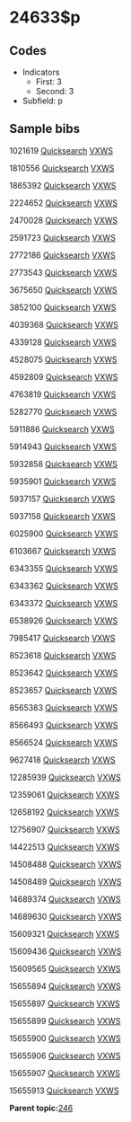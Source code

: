 # 24633$p

## Codes

-   Indicators
    -   First: 3
    -   Second: 3
-   Subfield: p

## Sample bibs

1021619 [Quicksearch](https://search.library.yale.edu/catalog/1021619) [VXWS](http://prodorbis.library.yale.edu:7014/vxws/GetHoldingsService?bibId=1021619)

1810556 [Quicksearch](https://search.library.yale.edu/catalog/1810556) [VXWS](http://prodorbis.library.yale.edu:7014/vxws/GetHoldingsService?bibId=1810556)

1865392 [Quicksearch](https://search.library.yale.edu/catalog/1865392) [VXWS](http://prodorbis.library.yale.edu:7014/vxws/GetHoldingsService?bibId=1865392)

2224652 [Quicksearch](https://search.library.yale.edu/catalog/2224652) [VXWS](http://prodorbis.library.yale.edu:7014/vxws/GetHoldingsService?bibId=2224652)

2470028 [Quicksearch](https://search.library.yale.edu/catalog/2470028) [VXWS](http://prodorbis.library.yale.edu:7014/vxws/GetHoldingsService?bibId=2470028)

2591723 [Quicksearch](https://search.library.yale.edu/catalog/2591723) [VXWS](http://prodorbis.library.yale.edu:7014/vxws/GetHoldingsService?bibId=2591723)

2772186 [Quicksearch](https://search.library.yale.edu/catalog/2772186) [VXWS](http://prodorbis.library.yale.edu:7014/vxws/GetHoldingsService?bibId=2772186)

2773543 [Quicksearch](https://search.library.yale.edu/catalog/2773543) [VXWS](http://prodorbis.library.yale.edu:7014/vxws/GetHoldingsService?bibId=2773543)

3675650 [Quicksearch](https://search.library.yale.edu/catalog/3675650) [VXWS](http://prodorbis.library.yale.edu:7014/vxws/GetHoldingsService?bibId=3675650)

3852100 [Quicksearch](https://search.library.yale.edu/catalog/3852100) [VXWS](http://prodorbis.library.yale.edu:7014/vxws/GetHoldingsService?bibId=3852100)

4039368 [Quicksearch](https://search.library.yale.edu/catalog/4039368) [VXWS](http://prodorbis.library.yale.edu:7014/vxws/GetHoldingsService?bibId=4039368)

4339128 [Quicksearch](https://search.library.yale.edu/catalog/4339128) [VXWS](http://prodorbis.library.yale.edu:7014/vxws/GetHoldingsService?bibId=4339128)

4528075 [Quicksearch](https://search.library.yale.edu/catalog/4528075) [VXWS](http://prodorbis.library.yale.edu:7014/vxws/GetHoldingsService?bibId=4528075)

4592809 [Quicksearch](https://search.library.yale.edu/catalog/4592809) [VXWS](http://prodorbis.library.yale.edu:7014/vxws/GetHoldingsService?bibId=4592809)

4763819 [Quicksearch](https://search.library.yale.edu/catalog/4763819) [VXWS](http://prodorbis.library.yale.edu:7014/vxws/GetHoldingsService?bibId=4763819)

5282770 [Quicksearch](https://search.library.yale.edu/catalog/5282770) [VXWS](http://prodorbis.library.yale.edu:7014/vxws/GetHoldingsService?bibId=5282770)

5911886 [Quicksearch](https://search.library.yale.edu/catalog/5911886) [VXWS](http://prodorbis.library.yale.edu:7014/vxws/GetHoldingsService?bibId=5911886)

5914943 [Quicksearch](https://search.library.yale.edu/catalog/5914943) [VXWS](http://prodorbis.library.yale.edu:7014/vxws/GetHoldingsService?bibId=5914943)

5932858 [Quicksearch](https://search.library.yale.edu/catalog/5932858) [VXWS](http://prodorbis.library.yale.edu:7014/vxws/GetHoldingsService?bibId=5932858)

5935901 [Quicksearch](https://search.library.yale.edu/catalog/5935901) [VXWS](http://prodorbis.library.yale.edu:7014/vxws/GetHoldingsService?bibId=5935901)

5937157 [Quicksearch](https://search.library.yale.edu/catalog/5937157) [VXWS](http://prodorbis.library.yale.edu:7014/vxws/GetHoldingsService?bibId=5937157)

5937158 [Quicksearch](https://search.library.yale.edu/catalog/5937158) [VXWS](http://prodorbis.library.yale.edu:7014/vxws/GetHoldingsService?bibId=5937158)

6025900 [Quicksearch](https://search.library.yale.edu/catalog/6025900) [VXWS](http://prodorbis.library.yale.edu:7014/vxws/GetHoldingsService?bibId=6025900)

6103667 [Quicksearch](https://search.library.yale.edu/catalog/6103667) [VXWS](http://prodorbis.library.yale.edu:7014/vxws/GetHoldingsService?bibId=6103667)

6343355 [Quicksearch](https://search.library.yale.edu/catalog/6343355) [VXWS](http://prodorbis.library.yale.edu:7014/vxws/GetHoldingsService?bibId=6343355)

6343362 [Quicksearch](https://search.library.yale.edu/catalog/6343362) [VXWS](http://prodorbis.library.yale.edu:7014/vxws/GetHoldingsService?bibId=6343362)

6343372 [Quicksearch](https://search.library.yale.edu/catalog/6343372) [VXWS](http://prodorbis.library.yale.edu:7014/vxws/GetHoldingsService?bibId=6343372)

6538926 [Quicksearch](https://search.library.yale.edu/catalog/6538926) [VXWS](http://prodorbis.library.yale.edu:7014/vxws/GetHoldingsService?bibId=6538926)

7985417 [Quicksearch](https://search.library.yale.edu/catalog/7985417) [VXWS](http://prodorbis.library.yale.edu:7014/vxws/GetHoldingsService?bibId=7985417)

8523618 [Quicksearch](https://search.library.yale.edu/catalog/8523618) [VXWS](http://prodorbis.library.yale.edu:7014/vxws/GetHoldingsService?bibId=8523618)

8523642 [Quicksearch](https://search.library.yale.edu/catalog/8523642) [VXWS](http://prodorbis.library.yale.edu:7014/vxws/GetHoldingsService?bibId=8523642)

8523657 [Quicksearch](https://search.library.yale.edu/catalog/8523657) [VXWS](http://prodorbis.library.yale.edu:7014/vxws/GetHoldingsService?bibId=8523657)

8565383 [Quicksearch](https://search.library.yale.edu/catalog/8565383) [VXWS](http://prodorbis.library.yale.edu:7014/vxws/GetHoldingsService?bibId=8565383)

8566493 [Quicksearch](https://search.library.yale.edu/catalog/8566493) [VXWS](http://prodorbis.library.yale.edu:7014/vxws/GetHoldingsService?bibId=8566493)

8566524 [Quicksearch](https://search.library.yale.edu/catalog/8566524) [VXWS](http://prodorbis.library.yale.edu:7014/vxws/GetHoldingsService?bibId=8566524)

9627418 [Quicksearch](https://search.library.yale.edu/catalog/9627418) [VXWS](http://prodorbis.library.yale.edu:7014/vxws/GetHoldingsService?bibId=9627418)

12285939 [Quicksearch](https://search.library.yale.edu/catalog/12285939) [VXWS](http://prodorbis.library.yale.edu:7014/vxws/GetHoldingsService?bibId=12285939)

12359061 [Quicksearch](https://search.library.yale.edu/catalog/12359061) [VXWS](http://prodorbis.library.yale.edu:7014/vxws/GetHoldingsService?bibId=12359061)

12658192 [Quicksearch](https://search.library.yale.edu/catalog/12658192) [VXWS](http://prodorbis.library.yale.edu:7014/vxws/GetHoldingsService?bibId=12658192)

12756907 [Quicksearch](https://search.library.yale.edu/catalog/12756907) [VXWS](http://prodorbis.library.yale.edu:7014/vxws/GetHoldingsService?bibId=12756907)

14422513 [Quicksearch](https://search.library.yale.edu/catalog/14422513) [VXWS](http://prodorbis.library.yale.edu:7014/vxws/GetHoldingsService?bibId=14422513)

14508488 [Quicksearch](https://search.library.yale.edu/catalog/14508488) [VXWS](http://prodorbis.library.yale.edu:7014/vxws/GetHoldingsService?bibId=14508488)

14508489 [Quicksearch](https://search.library.yale.edu/catalog/14508489) [VXWS](http://prodorbis.library.yale.edu:7014/vxws/GetHoldingsService?bibId=14508489)

14689374 [Quicksearch](https://search.library.yale.edu/catalog/14689374) [VXWS](http://prodorbis.library.yale.edu:7014/vxws/GetHoldingsService?bibId=14689374)

14689630 [Quicksearch](https://search.library.yale.edu/catalog/14689630) [VXWS](http://prodorbis.library.yale.edu:7014/vxws/GetHoldingsService?bibId=14689630)

15609321 [Quicksearch](https://search.library.yale.edu/catalog/15609321) [VXWS](http://prodorbis.library.yale.edu:7014/vxws/GetHoldingsService?bibId=15609321)

15609436 [Quicksearch](https://search.library.yale.edu/catalog/15609436) [VXWS](http://prodorbis.library.yale.edu:7014/vxws/GetHoldingsService?bibId=15609436)

15609565 [Quicksearch](https://search.library.yale.edu/catalog/15609565) [VXWS](http://prodorbis.library.yale.edu:7014/vxws/GetHoldingsService?bibId=15609565)

15655894 [Quicksearch](https://search.library.yale.edu/catalog/15655894) [VXWS](http://prodorbis.library.yale.edu:7014/vxws/GetHoldingsService?bibId=15655894)

15655897 [Quicksearch](https://search.library.yale.edu/catalog/15655897) [VXWS](http://prodorbis.library.yale.edu:7014/vxws/GetHoldingsService?bibId=15655897)

15655899 [Quicksearch](https://search.library.yale.edu/catalog/15655899) [VXWS](http://prodorbis.library.yale.edu:7014/vxws/GetHoldingsService?bibId=15655899)

15655900 [Quicksearch](https://search.library.yale.edu/catalog/15655900) [VXWS](http://prodorbis.library.yale.edu:7014/vxws/GetHoldingsService?bibId=15655900)

15655906 [Quicksearch](https://search.library.yale.edu/catalog/15655906) [VXWS](http://prodorbis.library.yale.edu:7014/vxws/GetHoldingsService?bibId=15655906)

15655907 [Quicksearch](https://search.library.yale.edu/catalog/15655907) [VXWS](http://prodorbis.library.yale.edu:7014/vxws/GetHoldingsService?bibId=15655907)

15655913 [Quicksearch](https://search.library.yale.edu/catalog/15655913) [VXWS](http://prodorbis.library.yale.edu:7014/vxws/GetHoldingsService?bibId=15655913)

**Parent topic:**[246](../../tags/246/246.md)

